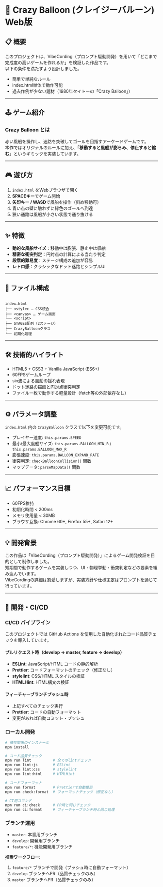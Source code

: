 # 🎈 Crazy Balloon (クレイジーバルーン) Web版

## 📋 概要
このプロジェクトは、VibeCording（プロンプト駆動開発）を用いて「どこまで完成度の高いゲームを作れるか」を検証した作品です。  
以下の条件を満たすよう設計しました。

- 簡単で単純なルール
- index.html単体で動作可能
- 過去作例が少ない題材（1980年タイトーの「Crazy Balloon」）

---

## 🕹️ ゲーム紹介
### Crazy Balloon とは
赤い風船を操作し、迷路を突破してゴールを目指すアーケードゲームです。  
本作ではオリジナルのルールに加え、「**移動すると風船が膨らみ、停止すると縮む**」というギミックを実装しています。

---

## 🎮 遊び方
1. `index.html` をWebブラウザで開く
2. **SPACEキー**でゲーム開始
3. **矢印キー / WASD**で風船を操作（斜め移動可）
4. 青い点の壁に触れずに緑色のゴールへ到達
5. 狭い通路は風船が小さい状態で通り抜ける

---

## ✨ 特徴
- **動的な風船サイズ**：移動中は膨張、静止中は収縮
- **精密な衝突判定**：円対点の計算による当たり判定
- **段階的難易度**：ステージ構成の追加が容易
- **レトロ感**：クラシックなドット迷路とシンプルUI

---

## 📂 ファイル構成
```

index.html
├── <style> … CSS統合
├── <canvas> … ゲーム画面
└── <script>
├── STAGES配列（2ステージ）
├── CrazyBalloonクラス
└── 初期化処理

```

---

## 🛠️ 技術的ハイライト
- HTML5 + CSS3 + Vanilla JavaScript (ES6+)
- 60FPSゲームループ
- sin波による風船の揺れ表現
- ドット迷路の描画と円対点衝突判定
- ファイル一枚で動作する軽量設計（fetch等の外部依存なし）

---

## ⚙️ パラメータ調整
`index.html` 内の `CrazyBalloon` クラスで以下を変更可能です。
- プレイヤー速度: `this.params.SPEED`
- 最小/最大風船サイズ: `this.params.BALLOON_MIN_R` / `this.params.BALLOON_MAX_R`
- 膨張速度: `this.params.BALLOON_EXPAND_RATE`
- 衝突判定: `checkBalloonCollision()` 関数
- マップデータ: `parseMapData()` 関数

---

## 📈 パフォーマンス目標
- 60FPS維持
- 初期化時間 < 200ms
- メモリ使用量 < 30MB
- ブラウザ互換: Chrome 60+, Firefox 55+, Safari 12+

---

## 💡 開発背景
この作品は「VibeCording（プロンプト駆動開発）」によるゲーム開発検証を目的として制作しました。  
短期間で動作するゲームを実装しつつ、UI・物理挙動・衝突判定などの要素を組み込んでいます。  
VibeCordingの詳細は割愛しますが、実装方針や仕様策定はプロンプトを通じて行っています。

---

## 🚀 開発・CI/CD

### CI/CD パイプライン
このプロジェクトでは GitHub Actions を使用した自動化されたコード品質チェックを導入しています。

#### プルリクエスト時（develop → master, feature → develop）
- **ESLint**: JavaScript/HTML コードの静的解析
- **Prettier**: コードフォーマットのチェック（修正なし）
- **stylelint**: CSS/HTML スタイルの検証
- **HTMLHint**: HTML構文の検証

#### フィーチャーブランチプッシュ時
- 上記すべてのチェック実行
- **Prettier**: コードの自動フォーマット
- 変更があれば自動コミット・プッシュ

### ローカル開発
```bash
# 依存関係のインストール
npm install

# コード品質チェック
npm run lint          # 全てのlintチェック
npm run lint:js       # ESLint
npm run lint:css      # stylelint  
npm run lint:html     # HTMLHint

# コードフォーマット
npm run format        # Prettierで自動整形
npm run check:format  # フォーマットチェック（修正なし）

# CI用コマンド
npm run ci:check      # PR時と同じチェック
npm run ci:format     # フィーチャーブランチ時と同じ処理
```

### ブランチ運用
- `master`: 本番用ブランチ
- `develop`: 開発用ブランチ
- `feature/*`: 機能開発用ブランチ

**推奨ワークフロー:**
1. `feature/*` ブランチで開発（プッシュ時に自動フォーマット）
2. `develop` ブランチへPR（品質チェックのみ）
3. `master` ブランチへPR（品質チェックのみ）
